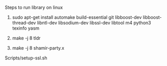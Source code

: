 Steps to run library on linux

1. sudo apt-get install automake build-essential git libboost-dev libboost-thread-dev libntl-dev libsodium-dev libssl-dev libtool m4 python3 texinfo yasm
2. make -j 8 tldr

3. make -j 8 shamir-party.x

Scripts/setup-ssl.sh <nparties>
